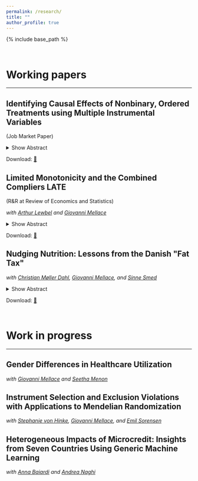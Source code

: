 ```yaml
---
permalink: /research/
title: ""
author_profile: true
---
```


{% include base_path %}


$~~~~~~~~~~~$

# Working papers
------

## Identifying Causal Effects of Nonbinary, Ordered Treatments using Multiple Instrumental Variables
(Job Market Paper)

<details>
  <summary>Show Abstract</summary>
  <blockquote>
  This paper provides new identification results for causal effects of ordered, nonbinary treatments using multiple binary instruments. The key contribution is the identification of a new causal parameter that simplifies the interpretation of causal effects and is applicable in many settings due to a mild monotonicity assumption. This paper further leverages recent advancements in causal machine learning for both estimation and the detection of local violations of the underlying monotonicity assumption. The methodology is applied to estimate the returns to education and assess the impact of having an additional child on female labor market outcomes.
  </blockquote>
</details>

Download: [📄](/files/JMP_Nadja_vantHoff.pdf)


## Limited Monotonicity and the Combined Compliers LATE 
(R&R at Review of Economics and Statistics)

*with [Arthur Lewbel](https://sites.google.com/bc.edu/arthur-lewbel/home) and [Giovanni Mellace](https://sites.google.com/site/giovannimellace/)*

<details>
  <summary>Show Abstract</summary>
  <blockquote>
  We consider endogenous binary treatment with multiple binary instruments. We propose a novel limited monotonicity (LiM) assumption that is generally weaker than alternative monotonicity assumptions in the literature. We define and identify (under LiM) the combined compliers local average treatment effect (CC-LATE), which is arguably a more policy-relevant parameter than the weighted average of LATEs identified by two-stage least squares (TSLS), and is valid under more general conditions. Estimating the CC-LATE is trivial, equivalent to running TSLS with one constructed instrument on a subsample. We use our CC-LATE to empirically assess how knowledge of HIV status influences protective behaviors.
  </blockquote>
</details>

Download: [📄](/files/LiM-CCLATE.pdf)


## Nudging Nutrition: Lessons from the Danish "Fat Tax"

*with [Christian Møller Dahl](https://portal.findresearcher.sdu.dk/en/persons/christian-m%C3%B8ller-dahl), [Giovanni Mellace](https://sites.google.com/site/giovannimellace/), and [Sinne Smed](https://ifro.ku.dk/english/staff/?pure=en%2Fpersons%2Fsinne-smed(1eeed0bc-bded-473c-bd06-98706e028225).html)*

<details>
  <summary>Show Abstract</summary>
  <blockquote>
  In October 2011, Denmark introduced the world’s first and, to date, only tax targeting saturated fat. However, this tax was subsequently abolished in January 2013. Leveraging exogenous variation from untaxed Northern-German consumers, we employ a difference-in-differences approach to estimate the causal effects of both the implementation and repeal of the tax on consumption and expenditure behavior across eight product categories targeted by the tax. Our findings reveal significant heterogeneity in the tax’s impact across these products. During the taxed period, there was a notable decline in consumption of bacon, liver sausage, salami, and cheese, particularly among low-income households. In contrast, expenditure on butter, cream, margarine, and sour cream increased as prices rose. Interestingly, we do not observe any difference in expenditure increases between high and low-income households, suggesting that the latter were disproportionately affected by the tax. After the repeal of the tax, we do not observe any significant decline in consumption. On the contrary, there was an overall increase in consumption for certain products, prompting concerns about unintended consequences resulting from the brief implementation of the tax.
  </blockquote>
</details>

Download: [📄](https://arxiv.org/pdf/2312.11481.pdf)

$~~~~~~~~~~~$

# Work in progress
------

## Gender Differences in Healthcare Utilization

*with [Giovanni Mellace](https://sites.google.com/site/giovannimellace/) and [Seetha Menon](https://www.seetha-menon.com/)*


## Instrument Selection and Exclusion Violations with Applications to Mendelian Randomization

*with [Stephanie von Hinke](https://stephanievonhinke.com/), [Giovanni Mellace](https://sites.google.com/site/giovannimellace/), and [Emil Sorensen](https://www.bristol.ac.uk/people/person/Emil-Sorensen-6a1fc4f6-1b8c-41ec-8c66-df1a13902f93/)*


## Heterogeneous Impacts of Microcredit: Insights from Seven Countries Using Generic Machine Learning

*with [Anna Baiardi](https://annabaiardi.weebly.com/) and [Andrea Naghi](https://sites.google.com/view/anaghi/home)*

$~~~~~~~~~~~$